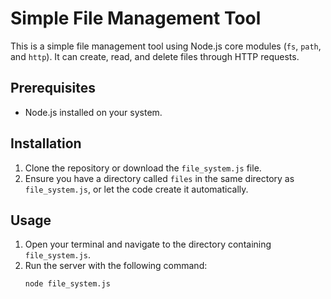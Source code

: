 # Simple File Management Tool

This is a simple file management tool using Node.js core modules (`fs`, `path`, and `http`). It can create, read, and delete files through HTTP requests.

## Prerequisites

- Node.js installed on your system.

## Installation

1. Clone the repository or download the `file_system.js` file.
2. Ensure you have a directory called `files` in the same directory as `file_system.js`, or let the code create it automatically.

## Usage

1. Open your terminal and navigate to the directory containing `file_system.js`.
2. Run the server with the following command:
   ```bash
   node file_system.js
